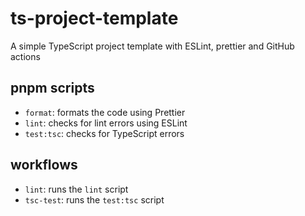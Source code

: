 # ts-project-template

A simple TypeScript project template with ESLint, prettier and GitHub actions

## pnpm scripts

- `format`: formats the code using Prettier
- `lint`: checks for lint errors using ESLint
- `test:tsc`: checks for TypeScript errors

## workflows

- `lint`: runs the `lint` script
- `tsc-test`: runs the `test:tsc` script
